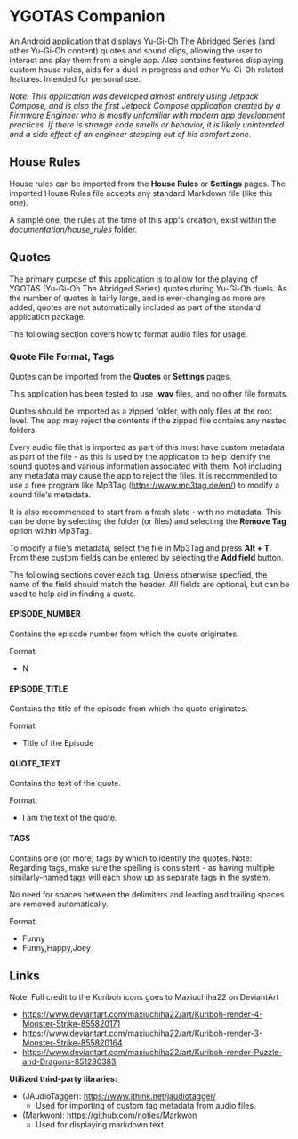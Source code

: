 # YGOTAS Companion
An Android application that displays Yu-Gi-Oh The Abridged Series (and other Yu-Gi-Oh content) quotes and sound clips, allowing the user to interact and play them from a single app. Also contains features displaying custom house rules, aids for a duel in progress and other Yu-Gi-Oh related features. Intended for personal use.

*Note: This application was developed almost entirely using Jetpack Compose, and is also the first Jetpack Compose application created by a Firmware Engineer who is mostly unfamiliar with modern app development practices. If there is strange code smells or behavior, it is likely unintended and a side effect of an engineer stepping out of his comfort zone.*

## House Rules
House rules can be imported from the **House Rules** or **Settings** pages. The imported House Rules file accepts any standard Markdown file (like this one). 

A sample one, the rules at the time of this app's creation, exist within the *documentation/house_rules* folder.

## Quotes
The primary purpose of this application is to allow for the playing of YGOTAS (Yu-Gi-Oh The Abridged Series) quotes during Yu-Gi-Oh duels. As the number of quotes is fairly large, and is ever-changing as more are added, quotes are not automatically included as part of the standard application package.

The following section covers how to format audio files for usage.

### Quote File Format, Tags
Quotes can be imported from the **Quotes** or **Settings** pages.

This application has been tested to use **.wav** files, and no other file formats.

Quotes should be imported as a zipped folder, with only files at the root level. The app may reject the contents if the zipped file contains any nested folders.

Every audio file that is imported as part of this must have custom metadata as part of the file - as this is used by the application to help identify the sound quotes and various information associated with them. Not including any metadata may cause the app to reject the files.
It is recommended to use a free program like Mp3Tag (https://www.mp3tag.de/en/) to modify a sound file's metadata.

It is also recommended to start from a fresh slate - with no metadata. This can be done by selecting the folder (or files) and selecting the **Remove Tag** option within Mp3Tag.

To modify a file's metadata, select the file in Mp3Tag and press **Alt + T**. From there custom fields can be entered by selecting the **Add field** button.

The following sections cover each tag. Unless otherwise specfied, the name of the field should match the header. All fields are optional, but can be used to help aid in finding a quote.

#### EPISODE_NUMBER
Contains the episode number from which the quote originates.

Format:
* N

#### EPISODE_TITLE
Contains the title of the episode from which the quote originates.

Format:
* Title of the Episode

#### QUOTE_TEXT
Contains the text of the quote.

Format:
* I am the text of the quote.

#### TAGS
Contains one (or more) tags by which to identify the quotes. Note: Regarding tags, make sure the spelling is consistent - as having multiple similarly-named tags will each show up as separate tags in the system.

No need for spaces between the delimiters and leading and trailing spaces are removed automatically.

Format:
* Funny
* Funny,Happy,Joey

## Links
Note: Full credit to the Kuriboh icons goes to Maxiuchiha22 on DeviantArt
- https://www.deviantart.com/maxiuchiha22/art/Kuriboh-render-4-Monster-Strike-855820171
- https://www.deviantart.com/maxiuchiha22/art/Kuriboh-render-3-Monster-Strike-855820164
- https://www.deviantart.com/maxiuchiha22/art/Kuriboh-render-Puzzle-and-Dragons-851290383

**Utilized third-party libraries:**
- (JAudioTagger): https://www.jthink.net/jaudiotagger/
  - Used for importing of custom tag metadata from audio files.
- (Markwon): https://github.com/noties/Markwon
  - Used for displaying markdown text.